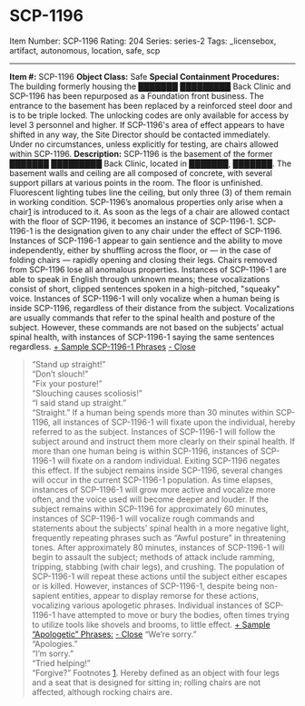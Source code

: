 # SCP-1196
Item Number: SCP-1196
Rating: 204
Series: series-2
Tags: _licensebox, artifact, autonomous, location, safe, scp

---

**Item #:** SCP-1196
**Object Class:** Safe
**Special Containment Procedures:** The building formerly housing the ███████ █████████ Back Clinic and SCP-1196 has been repurposed as a Foundation front business. The entrance to the basement has been replaced by a reinforced steel door and is to be triple locked. The unlocking codes are only available for access by level 3 personnel and higher. If SCP-1196's area of effect appears to have shifted in any way, the Site Director should be contacted immediately.
Under no circumstances, unless explicitly for testing, are chairs allowed within SCP-1196.
**Description:** SCP-1196 is the basement of the former ███████ █████████ Back Clinic, located in ███████, ███████. The basement walls and ceiling are all composed of concrete, with several support pillars at various points in the room. The floor is unfinished. Fluorescent lighting tubes line the ceiling, but only three (3) of them remain in working condition.
SCP-1196’s anomalous properties only arise when a chair[1](javascript:;) is introduced to it. As soon as the legs of a chair are allowed contact with the floor of SCP-1196, it becomes an instance of SCP-1196-1.
SCP-1196-1 is the designation given to any chair under the effect of SCP-1196. Instances of SCP-1196-1 appear to gain sentience and the ability to move independently, either by shuffling across the floor, or — in the case of folding chairs — rapidly opening and closing their legs. Chairs removed from SCP-1196 lose all anomalous properties.
Instances of SCP-1196-1 are able to speak in English through unknown means; these vocalizations consist of short, clipped sentences spoken in a high-pitched, "squeaky" voice. Instances of SCP-1196-1 will only vocalize when a human being is inside SCP-1196, regardless of their distance from the subject. Vocalizations are usually commands that refer to the spinal health and posture of the subject. However, these commands are not based on the subjects’ actual spinal health, with instances of SCP-1196-1 saying the same sentences regardless.
[\+ Sample SCP-1196-1 Phrases](javascript:;)
[\- Close](javascript:;)
> “Stand up straight!”  
>  “Don’t slouch!”  
>  “Fix your posture!”  
>  “Slouching causes scoliosis!”  
>  “I said stand up straight.”  
>  “Straight.”
If a human being spends more than 30 minutes within SCP-1196, all instances of SCP-1196-1 will fixate upon the individual, hereby referred to as the subject. Instances of SCP-1196-1 will follow the subject around and instruct them more clearly on their spinal health. If more than one human being is within SCP-1196, instances of SCP-1196-1 will fixate on a random individual. Exiting SCP-1196 negates this effect. If the subject remains inside SCP-1196, several changes will occur in the current SCP-1196-1 population. As time elapses, instances of SCP-1196-1 will grow more active and vocalize more often, and the voice used will become deeper and louder.
If the subject remains within SCP-1196 for approximately 60 minutes, instances of SCP-1196-1 will vocalize rough commands and statements about the subjects’ spinal health in a more negative light, frequently repeating phrases such as “Awful posture” in threatening tones. After approximately 80 minutes, instances of SCP-1196-1 will begin to assault the subject; methods of attack include ramming, tripping, stabbing (with chair legs), and crushing. The population of SCP-1196-1 will repeat these actions until the subject either escapes or is killed. However, instances of SCP-1196-1, despite being non-sapient entities, appear to display remorse for these actions, vocalizing various apologetic phrases. Individual instances of SCP-1196-1 have attempted to move or bury the bodies, often times trying to utilize tools like shovels and brooms, to little effect.
[\+ Sample “Apologetic” Phrases:](javascript:;)
[\- Close](javascript:;)
> “We’re sorry.”  
>  “Apologies.”  
>  “I’m sorry.”  
>  “Tried helping!”  
>  “Forgive?”
Footnotes
[1](javascript:;). Hereby defined as an object with four legs and a seat that is designed for sitting in; rolling chairs are not affected, although rocking chairs are.